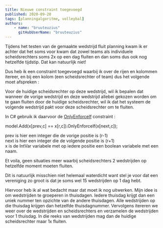 ```yaml
---
title: Nieuwe constraint toegevoegd
published: 2020-09-20
tags: [planningalgoritme, volleybal]
authors: 
    - name: "bruuteuzius"
      gitHubUserName: "bruuteuzius"
---
```


Tijdens het testen van de gemaakte wedstrijd fluit planning kwam ik er achter dat het soms voor kwam dat zowel teams als individuele scheidsrechters soms 2x op een dag fluiten en dan soms dus ook nog hetzelfde tijdstip. Dat kan natuurlijk niet!

Dus heb ik een constraint toegevoegd waarbij ik over de rijen en kolommen itereer, en bij een kolom (een scheidsrechter of team) dus het volgende moet afspreken :

Voor de huidige scheidsrechter op deze wedstrijd, wil ik bepalen dat wanneer de vorige wedstrijd en deze wedstrijd allebei gekozen worden om te gaan fluiten door de huidige scheidsrechter, wil ik dat het systeem de volgende wedstrijd pakt voor deze scheidsrechter om te fluiten.

In C# gebruik ik daarvoor de [OnlyEnforceIf](https://developers.google.com/optimization/cp/channeling) constraint :

model.Add(x\[prev,c\] == x\[r,c\]).OnlyEnforceIf(x\[next,c\]);

prev is hier een integer die de vorige positie is (r-1)  
next is hier een integer die de volgende positie is (r+1)  
x is de IntVar variabele met op iedere positie een boolean variabele met een naam.

Et voila, geen situaties meer waarbij scheidsrechters 2 wedstrijden op hetzelfde moment moeten fluiten.

Dit is natuurlijk misschien niet helemaal waterdicht want stel je voor dat een vereniging zo groot is dat je soms wel 15 wedstrijden op 1 dag hebt.

Hiervoor heb ik al wat bedacht maar dat moet ik nog uitwerken. Mijn idee is om wedstrijden te groeperen in thuisdagen. Iedere thuisdag krijgt dan een uniek nummer ten opzichte van de andere thuisdagen. Alle wedstrijden op die thuisdag krijgen dan hetzelfde thuisdagnummer. Vervolgens itereren we weer over de wedstrijden en scheidsrechters en verzamelen de wedstrijden voor 1 thuisdag. In die reeks van wedstrijden mag dan de huidige scheidsrechter maar 1x fluiten.
